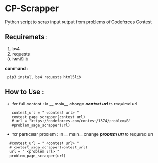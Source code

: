 # CP-Scrapper
Python script to scrap input output from problems of Codeforces Contest <br/>
## Requiremets :
 1. bs4
 2. requests
 3. html5lib
 
 **command** : 
```
 pip3 install bs4 requests html5lib
```
 
 ## How to Use :
 - for full contest : in __ main__ change ***contest url*** to required url
 ```
    contest_url = " <contest url> "
    contest_page_scrapper(contest_url)
    # url = "https://codeforces.com/contest/1374/problem/B"
    #problem_page_scrapper(url)
   ```
  - for particular problem : in __ main__ change ***problem url*** to required url
  ```
    #contest_url = " <contest url> "
    # contest_page_scrapper(contest_url)
    url = " <problem url> "
    problem_page_scrapper(url)
  ```
